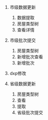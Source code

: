 1. 市级数据更新
   1. 数据提取
   2. 房屋类型树
   3. 查看详情

2. 市级批次提交
   1. 房屋类型树
   2. 新增批次查看
   3. 新增批次
3. dxp修改
4. 省级数据更新
   1. 房屋类型树
   2. 查看
   3. 提取
   4. 省级批次提交